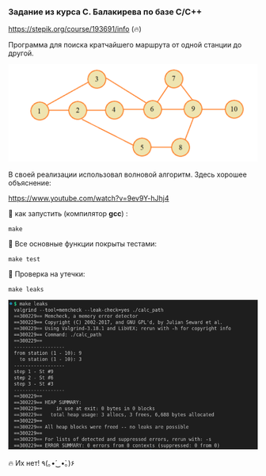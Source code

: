 ### Задание из курса С. Балакирева по базе C/C++

https://stepik.org/course/193691/info (🔥)

Программа для поиска кратчайшего маршрута от одной станции до другой.

![screen1](./images/screen1.png)

В своей реализации использовал волновой алгоритм. Здесь хорошее объяснение:   

https://www.youtube.com/watch?v=9ev9Y-hJhj4

 🎯 как запустить (компилятор **gcc**) :

```shell
make
```

🧪 Все основные функции покрыты тестами: 

```shell
make test
```

💩 Проверка на утечки:

```shell
make leaks
```

![screen2](./images/screen2.png)

🔥 Их нет! ٩(｡•́‿•̀｡)۶

